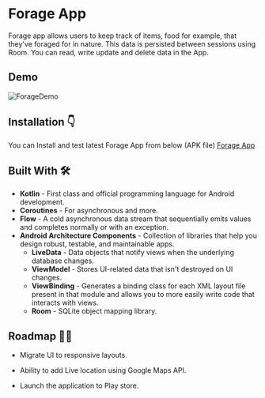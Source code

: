 
# Forage App

Forage app allows users to keep track of items, food for example, that they've foraged for in nature. This data is persisted between sessions using Room. You can read, write update and delete data in the App. 


## Demo

![ForageDemo](https://user-images.githubusercontent.com/33487695/172335749-53104827-80e3-40d2-a3ce-a8012e83f04e.gif)


## Installation 👇

You can Install and test latest Forage App from below (APK file)
[Forage App](https://drive.google.com/file/d/1FLgj8LM7p1K5u4zw7k55k0AKNpgxnfOv/view?usp=sharing)

    
## Built With 🛠


 - **Kotlin** - First class and official programming language for Android development.
 - **Coroutines** - For asynchronous and more.
 - **Flow** - A cold asynchronous data stream that sequentially emits values and completes normally or with an exception.
 - **Android Architecture Components** - Collection of libraries that help you design robust, testable, and maintainable apps.
   - **LiveData** - Data objects that notify views when the underlying database changes.
   - **ViewModel** - Stores UI-related data that isn't destroyed on UI changes.
   - **ViewBinding** - Generates a binding class for each XML layout file present in that module and allows you to more easily write code that interacts with views.
   - **Room** - SQLite object mapping library.


## Roadmap 👨‍💻

- Migrate UI to responsive layouts.

- Ability to add Live location using Google Maps API.

- Launch the application to Play store.

